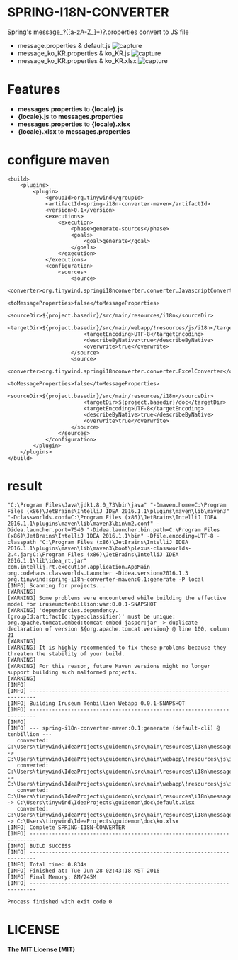 # SPRING-I18N-CONVERTER
Spring's message_?(\[a-zA-Z_\]+)?.properties convert to JS file

* message.properties & default.js
![capture](https://raw.githubusercontent.com/tinywind/SPRING-I18N-CONVERTER/master/capture1.png "comment")
* message_ko_KR.properties & ko_KR.js 
![capture](https://raw.githubusercontent.com/tinywind/SPRING-I18N-CONVERTER/master/capture2.png "comment")
* message_ko_KR.properties & ko_KR.xlsx 
![capture](https://raw.githubusercontent.com/tinywind/SPRING-I18N-CONVERTER/master/capture3.png "comment")

# Features
* **messages.properties** to **{locale}.js** 
* **{locale}.js** to **messages.properties**
* **messages.properties** to **{locale}.xlsx** 
* **{locale}.xlsx** to **messages.properties** 

# configure maven
    <build>
        <plugins>
            <plugin>
                <groupId>org.tinywind</groupId>
                <artifactId>spring-i18n-converter-maven</artifactId>
                <version>0.1</version>
                <executions>
                    <execution>
                        <phase>generate-sources</phase>
                        <goals>
                            <goal>generate</goal>
                        </goals>
                    </execution>
                </executions>
                <configuration>
                    <sources>
                        <source>
                            <converter>org.tinywind.springi18nconverter.converter.JavascriptConverter</converter>
                            <toMessageProperties>false</toMessageProperties>
                            <sourceDir>${project.basedir}/src/main/resources/i18n</sourceDir>
                            <targetDir>${project.basedir}/src/main/webapp/!resources/js/i18n</targetDir>
                            <targetEncoding>UTF-8</targetEncoding>
                            <describeByNative>true</describeByNative>
                            <overwrite>true</overwrite>
                        </source>
                        <source>
                            <converter>org.tinywind.springi18nconverter.converter.ExcelConverter</converter>
                            <toMessageProperties>false</toMessageProperties>
                            <sourceDir>${project.basedir}/src/main/resources/i18n</sourceDir>
                            <targetDir>${project.basedir}/doc</targetDir>
                            <targetEncoding>UTF-8</targetEncoding>
                            <describeByNative>true</describeByNative>
                            <overwrite>true</overwrite>
                        </source>
                    </sources>
                </configuration>
            </plugin>
        </plugins>
    </build>

# result
    "C:\Program Files\Java\jdk1.8.0_73\bin\java" "-Dmaven.home=C:\Program Files (x86)\JetBrains\IntelliJ IDEA 2016.1.1\plugins\maven\lib\maven3" "-Dclassworlds.conf=C:\Program Files (x86)\JetBrains\IntelliJ IDEA 2016.1.1\plugins\maven\lib\maven3\bin\m2.conf" -Didea.launcher.port=7540 "-Didea.launcher.bin.path=C:\Program Files (x86)\JetBrains\IntelliJ IDEA 2016.1.1\bin" -Dfile.encoding=UTF-8 -classpath "C:\Program Files (x86)\JetBrains\IntelliJ IDEA 2016.1.1\plugins\maven\lib\maven3\boot\plexus-classworlds-2.4.jar;C:\Program Files (x86)\JetBrains\IntelliJ IDEA 2016.1.1\lib\idea_rt.jar" com.intellij.rt.execution.application.AppMain org.codehaus.classworlds.Launcher -Didea.version=2016.1.3 org.tinywind:spring-i18n-converter-maven:0.1:generate -P local
    [INFO] Scanning for projects...
    [WARNING] 
    [WARNING] Some problems were encountered while building the effective model for iruseum:tenbillion:war:0.0.1-SNAPSHOT
    [WARNING] 'dependencies.dependency.(groupId:artifactId:type:classifier)' must be unique: org.apache.tomcat.embed:tomcat-embed-jasper:jar -> duplicate declaration of version ${org.apache.tomcat.version} @ line 100, column 21
    [WARNING] 
    [WARNING] It is highly recommended to fix these problems because they threaten the stability of your build.
    [WARNING] 
    [WARNING] For this reason, future Maven versions might no longer support building such malformed projects.
    [WARNING] 
    [INFO]                                                                         
    [INFO] ------------------------------------------------------------------------
    [INFO] Building Iruseum Tenbillion Webapp 0.0.1-SNAPSHOT
    [INFO] ------------------------------------------------------------------------
    [INFO] 
    [INFO] --- spring-i18n-converter-maven:0.1:generate (default-cli) @ tenbillion ---
       converted: C:\Users\tinywind\IdeaProjects\guidemon\src\main\resources\i18n\messages.properties -> C:\Users\tinywind\IdeaProjects\guidemon\src\main\webapp\!resources\js\i18n\default.js
       converted: C:\Users\tinywind\IdeaProjects\guidemon\src\main\resources\i18n\messages_ko.properties -> C:\Users\tinywind\IdeaProjects\guidemon\src\main\webapp\!resources\js\i18n\ko.js
       converted: C:\Users\tinywind\IdeaProjects\guidemon\src\main\resources\i18n\messages.properties -> C:\Users\tinywind\IdeaProjects\guidemon\doc\default.xlsx
       converted: C:\Users\tinywind\IdeaProjects\guidemon\src\main\resources\i18n\messages_ko.properties -> C:\Users\tinywind\IdeaProjects\guidemon\doc\ko.xlsx
    [INFO] Complete SPRING-I18N-CONVERTER
    [INFO] ------------------------------------------------------------------------
    [INFO] BUILD SUCCESS
    [INFO] ------------------------------------------------------------------------
    [INFO] Total time: 0.834s
    [INFO] Finished at: Tue Jun 28 02:43:18 KST 2016
    [INFO] Final Memory: 8M/245M
    [INFO] ------------------------------------------------------------------------
    
    Process finished with exit code 0


# LICENSE
**The MIT License (MIT)**